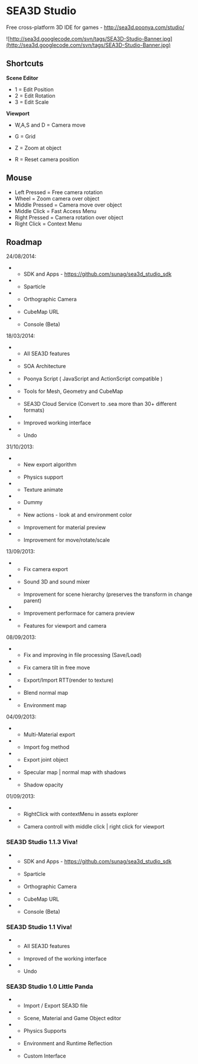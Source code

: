 # SEA3D Studio #

Free cross-platform 3D IDE for games - http://sea3d.poonya.com/studio/

![http://sea3d.googlecode.com/svn/tags/SEA3D-Studio-Banner.jpg](http://sea3d.googlecode.com/svn/tags/SEA3D-Studio-Banner.jpg)

## Shortcuts ##

**Scene Editor**

  * 1 = Edit Position
  * 2 = Edit Rotation
  * 3 = Edit Scale

**Viewport**

  * W,A,S and D = Camera move

  * G = Grid
  * Z = Zoom at object
  * R = Reset camera position

## Mouse ##

  * Left Pressed = Free camera rotation
  * Wheel = Zoom camera over object
  * Middle Pressed = Camera move over object
  * Middle Click = Fast Access Menu
  * Right Pressed = Camera rotation over object
  * Right Click = Context Menu

## Roadmap ##

24/08/2014:
  * - SDK and Apps - https://github.com/sunag/sea3d_studio_sdk
  * - Sparticle
  * - Orthographic Camera
  * - CubeMap URL
  * - Console (Beta)

18/03/2014:
  * - All SEA3D features
  * - SOA Architecture
  * - Poonya Script ( JavaScript and ActionScript compatible )
  * - Tools for Mesh, Geometry and CubeMap
  * - SEA3D Cloud Service (Convert to .sea more than 30+ different formats)
  * - Improved working interface
  * - Undo

31/10/2013:

  * - New export algorithm
  * - Physics support
  * - Texture animate
  * - Dummy
  * - New actions - look at and environment color
  * - Improvement for material preview
  * - Improvement for move/rotate/scale

13/09/2013:

  * - Fix camera export
  * - Sound 3D and sound mixer
  * - Improvement for scene hierarchy (preserves the transform in change parent)
  * - Improvement performace for camera preview
  * - Features for viewport and camera

08/09/2013:
  * - Fix and improving in file processing (Save/Load)
  * - Fix camera tilt in free move
  * - Export/Import RTT(render to texture)
  * - Blend normal map
  * - Environment map

04/09/2013:
  * - Multi-Material export
  * - Import fog method
  * - Export joint object
  * - Specular map | normal map with shadows
  * - Shadow opacity

01/09/2013:
  * - RightClick with contextMenu in assets explorer
  * - Camera controll with middle click | right click for viewport

### SEA3D Studio 1.1.3 Viva! ###
  * - SDK and Apps - https://github.com/sunag/sea3d_studio_sdk
  * - Sparticle
  * - Orthographic Camera
  * - CubeMap URL
  * - Console (Beta)

### SEA3D Studio 1.1 Viva! ###
  * - All SEA3D features
  * - Improved of the working interface
  * - Undo

### SEA3D Studio 1.0 Little Panda ###
  * - Import / Export SEA3D file
  * - Scene, Material and Game Object editor
  * - Physics Supports
  * - Environment and Runtime Reflection
  * - Custom Interface